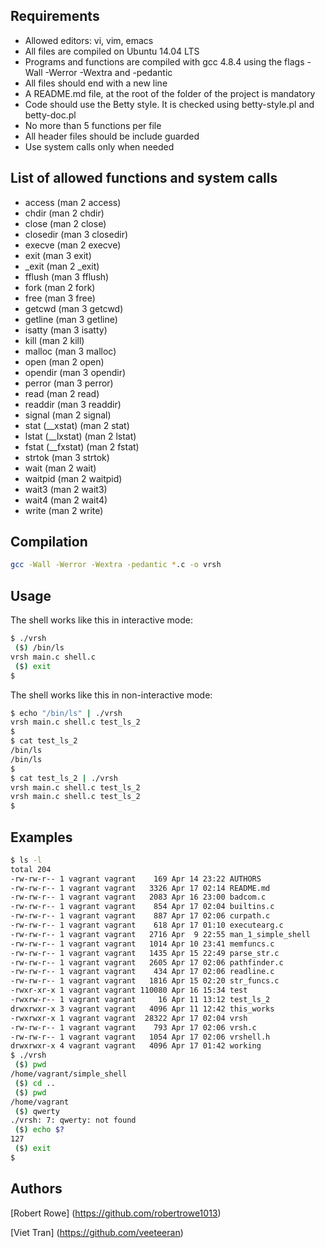 ## Requirements

* Allowed editors: vi, vim, emacs
* All files are compiled on Ubuntu 14.04 LTS
* Programs and functions are compiled with gcc 4.8.4 using the flags -Wall -Werror -Wextra and -pedantic
* All files should end with a new line
* A README.md file, at the root of the folder of the project is mandatory
* Code should use the Betty style. It is checked using betty-style.pl and betty-doc.pl
* No more than 5 functions per file
* All header files should be include guarded
* Use system calls only when needed

## List of allowed functions and system calls

* access (man 2 access)
* chdir (man 2 chdir)
* close (man 2 close)
* closedir (man 3 closedir)
* execve (man 2 execve)
* exit (man 3 exit)
* _exit (man 2 _exit)
* fflush (man 3 fflush)
* fork (man 2 fork)
* free (man 3 free)
* getcwd (man 3 getcwd)
* getline (man 3 getline)
* isatty (man 3 isatty)
* kill (man 2 kill)
* malloc (man 3 malloc)
* open (man 2 open)
* opendir (man 3 opendir)
* perror (man 3 perror)
* read (man 2 read)
* readdir (man 3 readdir)
* signal (man 2 signal)
* stat (__xstat) (man 2 stat)
* lstat (__lxstat) (man 2 lstat)
* fstat (__fxstat) (man 2 fstat)
* strtok (man 3 strtok)
* wait (man 2 wait)
* waitpid (man 2 waitpid)
* wait3 (man 2 wait3)
* wait4 (man 2 wait4)
* write (man 2 write)

## Compilation

```bash
gcc -Wall -Werror -Wextra -pedantic *.c -o vrsh
```

## Usage
The shell works like this in interactive mode:

```bash
$ ./vrsh
 ($) /bin/ls
vrsh main.c shell.c
 ($) exit
$
```

The shell works like this in non-interactive mode:

```bash
$ echo "/bin/ls" | ./vrsh
vrsh main.c shell.c test_ls_2
$
$ cat test_ls_2
/bin/ls
/bin/ls
$
$ cat test_ls_2 | ./vrsh
vrsh main.c shell.c test_ls_2
vrsh main.c shell.c test_ls_2
$
```

## Examples

```bash
$ ls -l
total 204
-rw-rw-r-- 1 vagrant vagrant    169 Apr 14 23:22 AUTHORS
-rw-rw-r-- 1 vagrant vagrant   3326 Apr 17 02:14 README.md
-rw-rw-r-- 1 vagrant vagrant   2083 Apr 16 23:00 badcom.c
-rw-rw-r-- 1 vagrant vagrant    854 Apr 17 02:04 builtins.c
-rw-rw-r-- 1 vagrant vagrant    887 Apr 17 02:06 curpath.c
-rw-rw-r-- 1 vagrant vagrant    618 Apr 17 01:10 executearg.c
-rw-rw-r-- 1 vagrant vagrant   2716 Apr  9 22:55 man_1_simple_shell
-rw-rw-r-- 1 vagrant vagrant   1014 Apr 10 23:41 memfuncs.c
-rw-rw-r-- 1 vagrant vagrant   1435 Apr 15 22:49 parse_str.c
-rw-rw-r-- 1 vagrant vagrant   2605 Apr 17 02:06 pathfinder.c
-rw-rw-r-- 1 vagrant vagrant    434 Apr 17 02:06 readline.c
-rw-rw-r-- 1 vagrant vagrant   1816 Apr 15 02:20 str_funcs.c
-rwxr-xr-x 1 vagrant vagrant 110080 Apr 16 15:34 test
-rwxrw-r-- 1 vagrant vagrant     16 Apr 11 13:12 test_ls_2
drwxrwxr-x 3 vagrant vagrant   4096 Apr 11 12:42 this_works
-rwxrwxr-x 1 vagrant vagrant  28322 Apr 17 02:04 vrsh
-rw-rw-r-- 1 vagrant vagrant    793 Apr 17 02:06 vrsh.c
-rw-rw-r-- 1 vagrant vagrant   1054 Apr 17 02:06 vrshell.h
drwxrwxr-x 4 vagrant vagrant   4096 Apr 17 01:42 working
$ ./vrsh
 ($) pwd
/home/vagrant/simple_shell
 ($) cd ..
 ($) pwd
/home/vagrant
 ($) qwerty
./vrsh: 7: qwerty: not found
 ($) echo $?
127
 ($) exit
$
```

## Authors

[Robert Rowe] (https://github.com/robertrowe1013)

[Viet Tran] (https://github.com/veeteeran)
